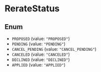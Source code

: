 # RerateStatus

## Enum

* `PROPOSED` (value: `"PROPOSED"`)
* `PENDING` (value: `"PENDING"`)
* `CANCEL_PENDING` (value: `"CANCEL_PENDING"`)
* `CANCELED` (value: `"CANCELED"`)
* `DECLINED` (value: `"DECLINED"`)
* `APPLIED` (value: `"APPLIED"`)
